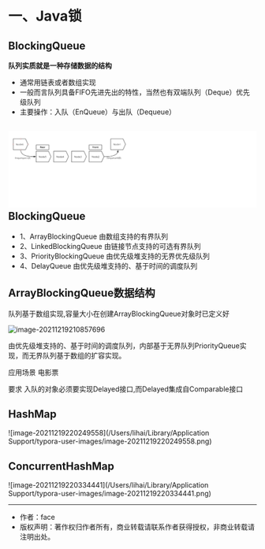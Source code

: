 # 一、Java锁

## BlockingQueue

**队列实质就是一种存储数据的结构**

- 通常用链表或者数组实现
- 一般而言队列具备FIFO先进先出的特性，当然也有双端队列（Deque）优先级队列
- 主要操作：入队（EnQueue）与出队（Dequeue）

## ![image-20211219201825138](screenshot/202112192000.png)BlockingQueue

- 1、ArrayBlockingQueue 由数组支持的有界队列
- 2、LinkedBlockingQueue 由链接节点支持的可选有界队列
- 3、PriorityBlockingQueue 由优先级堆支持的无界优先级队列
- 4、DelayQueue 由优先级堆支持的、基于时间的调度队列



## ArrayBlockingQueue数据结构

队列基于数组实现,容量大小在创建ArrayBlockingQueue对象时已定义好

<img src="/Users/lihai/Library/Application Support/typora-user-images/image-20211219210857696.png" alt="image-20211219210857696"/>

由优先级堆支持的、基于时间的调度队列，内部基于无界队列PriorityQueue实现，而无界队列基于数组的扩容实现。

应用场景 电影票

要求
入队的对象必须要实现Delayed接口,而Delayed集成自Comparable接口



## HashMap

![image-20211219220249558](/Users/lihai/Library/Application Support/typora-user-images/image-20211219220249558.png)



## ConcurrentHashMap

![image-20211219220334441](/Users/lihai/Library/Application Support/typora-user-images/image-20211219220334441.png)


---

- 作者：face
- 版权声明：著作权归作者所有，商业转载请联系作者获得授权，非商业转载请注明出处。